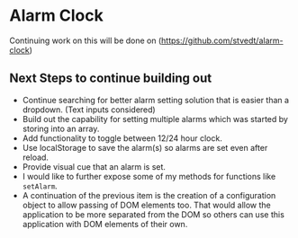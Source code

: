 Alarm Clock
===========

Continuing work on this will be done on (https://github.com/stvedt/alarm-clock)

## Next Steps to continue building out

- Continue searching for better alarm setting solution that is easier than a dropdown. (Text inputs considered)
- Build out the capability for setting multiple alarms which was started by storing into an array.
- Add functionality to toggle between 12/24 hour clock.
- Use localStorage to save the alarm(s) so alarms are set even after reload.
- Provide visual cue that an alarm is set.
- I would like to further expose some of my methods for functions like `setAlarm`.
- A continuation of the previous item is the creation of a configuration object to allow passing of DOM elements too. That would allow the application to be more separated from the DOM so others can use this application with DOM elements of their own.
